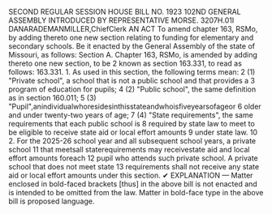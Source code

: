 SECOND REGULAR SESSION
HOUSE BILL NO. 1923
102ND GENERAL ASSEMBLY
INTRODUCED BY REPRESENTATIVE MORSE.
3207H.01I DANARADEMANMILLER,ChiefClerk
AN ACT
To amend chapter 163, RSMo, by adding thereto one new section relating to funding for
elementary and secondary schools.
Be it enacted by the General Assembly of the state of Missouri, as follows:
Section A. Chapter 163, RSMo, is amended by adding thereto one new section, to be
2 known as section 163.331, to read as follows:
163.331. 1. As used in this section, the following terms mean:
2 (1) "Private school", a school that is not a public school and that provides a
3 program of education for pupils;
4 (2) "Public school", the same definition as in section 160.011;
5 (3) "Pupil",anindividualwhoresidesinthisstateandwhoisfiveyearsofageor
6 older and under twenty-two years of age;
7 (4) "State requirements", the same requirements that each public school is
8 required by state law to meet to be eligible to receive state aid or local effort amounts
9 under state law.
10 2. For the 2025-26 school year and all subsequent school years, a private school
11 that meetsall staterequirements may receivestate aid and local effort amounts foreach
12 pupil who attends such private school. A private school that does not meet state
13 requirements shall not receive any state aid or local effort amounts under this section.
✔
EXPLANATION — Matter enclosed in bold-faced brackets [thus] in the above bill is not enacted and is
intended to be omitted from the law. Matter in bold-face type in the above bill is proposed language.